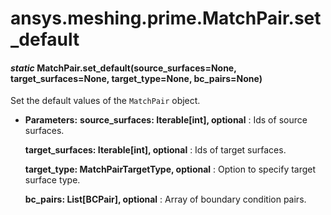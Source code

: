 <a id="ansys-meshing-prime-matchpair-set-default"></a>

# ansys.meshing.prime.MatchPair.set_default

<a id="ansys.meshing.prime.MatchPair.set_default"></a>

#### *static* MatchPair.set_default(source_surfaces=None, target_surfaces=None, target_type=None, bc_pairs=None)

Set the default values of the `MatchPair` object.

* **Parameters:**
  **source_surfaces: Iterable[int], optional**
  : Ids of source surfaces.

  **target_surfaces: Iterable[int], optional**
  : Ids of target surfaces.

  **target_type: MatchPairTargetType, optional**
  : Option to specify target surface type.

  **bc_pairs: List[BCPair], optional**
  : Array of boundary condition pairs.

<!-- !! processed by numpydoc !! -->
